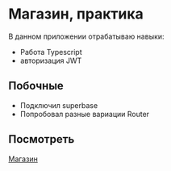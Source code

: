 # Магазин, практика

В данном приложении отрабатываю навыки:

- Работа Typescript
- авторизация JWT

## Побочные

- Подключил superbase
- Попробовал разные вариации Router
  
## Посмотреть 
[Магазин](http://prshop.sokres.ru/)
